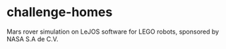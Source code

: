 # challenge-homes
Mars rover simulation on LeJOS software for LEGO robots, sponsored by NASA S.A de C.V.
